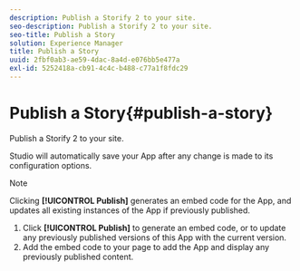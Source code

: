 ```yaml
---
description: Publish a Storify 2 to your site.
seo-description: Publish a Storify 2 to your site.
seo-title: Publish a Story
solution: Experience Manager
title: Publish a Story
uuid: 2fbf0ab3-ae59-4dac-8a4d-e076bb5e477a
exl-id: 5252418a-cb91-4c4c-b488-c77a1f8fdc29
---
```

# Publish a Story{#publish-a-story}

Publish a Storify 2 to your site.

Studio will automatically save your App after any change is made to its configuration options.

>[!NOTE]
>
>Clicking **[!UICONTROL Publish]** generates an embed code for the App, and updates all existing instances of the App if previously published.

1. Click **[!UICONTROL Publish]** to generate an embed code, or to update any previously published versions of this App with the current version.
1. Add the embed code to your page to add the App and display any previously published content.
